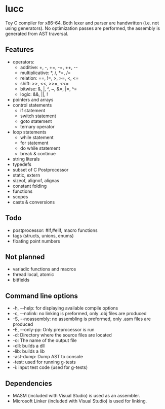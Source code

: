# lucc
Toy C compiler for x86-64. Both lexer and parser are handwritten (i.e. not using generators).
No optimization passes are performed, the assembly is generated from AST traversal. 

## Features
  * operators:
    - additive: +, -, +=, -=, ++, --
    - multiplicative: *, /, *=, /=
    - relation: ==, !=, >, >=, <, <=
    - shift: >>, <<, >>=, <<=
    - bitwise: &, |, ^, ~, &=, |=, ^=
    - logic: &&, ||, !
  * pointers and arrays
  * control statements
    - if statement
    - switch statement
    - goto statement
    - ternary operator
  * loop statements 
    - while statement
    - for statement
    - do while statement
    - break & continue
  * string literals
  * typedefs
  * subset of C Postprocessor
  * static, extern
  * sizeof, alignof, alignas
  * constant folding
  * functions
  * scopes
  * casts & conversions

## Todo
  * postprocessor: #if,#elif, macro functions
  * tags (structs, unions, enums)
  * floating point numbers
 
## Not planned
  * variadic functions and macros
  * thread local, atomic
  * bitfields

## Command line options
  * -h, --help: for displaying available compile options
  * -c, --nolink: no linking is preformed, only .obj files are produced
  * -S, --noassembly: no assembling is preformed, only .asm files are produced
  * -E, --only-pp: Only preprocessor is run
  * -d: Directory where the source files are located
  * -o: The name of the output file
  * -dll: builds a dll
  *	-lib: builds a lib
  * -ast-dump: Dump AST to console
  * -test: used for running g-tests
  * -i: input test code (used for g-tests)

## Dependencies
  * MASM (included with Visual Studio) is used as an assembler.
  * Microsoft Linker (included with Visual Studio) is used for linking.